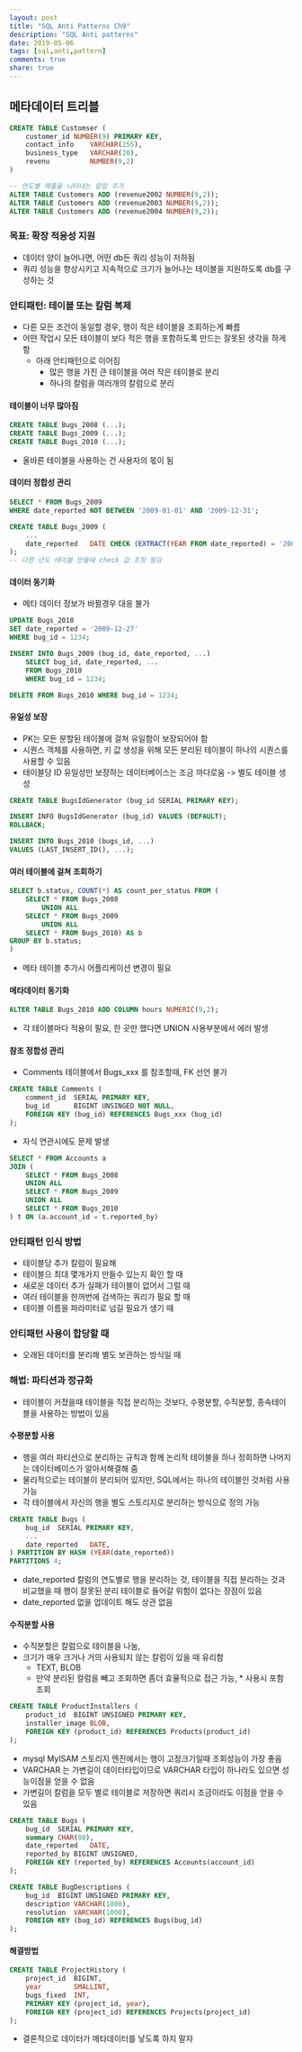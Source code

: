 ```yaml
---
layout: post
title: "SQL Anti Patterns Ch9"
description: "SQL Anti patterns"
date: 2019-05-06
tags: [sql,anti,pattern]
comments: true
share: true
---
```


## 메타데이터 트리블 
```sql
CREATE TABLE Customser (
    customer_id NUMBER(9) PRIMARY KEY,
    contact_info    VARCHAR(255),
    business_type   VARCHAR(20),
    revenu          NUMBER(9,2)
)

-- 연도별 매출을 나타내는 칼럼 추가 
ALTER TABLE Customers ADD (revenue2002 NUMBER(9,2));
ALTER TABLE Customers ADD (revenue2003 NUMBER(9,2));
ALTER TABLE Customers ADD (revenue2004 NUMBER(9,2));
```

### 목표: 확장 적응성 지원
- 데이터 양이 늘어나면, 어떤 db든 쿼리 성능이 저하됨
- 쿼리 성능을 향상시키고 지속적으로 크기가 늘어나는 테이블을 지원하도록 db를 구성하는 것

### 안티패턴: 테이블 또는 칼럼 복제 
- 다른 모든 조건이 동일할 경우, 행이 적은 테이블을 조회하는게 빠름
- 어떤 작업시 모든 테이블이 보다 적은 행을 포함하도록 만드는 잘못된 생각을 하게 함
    - 아래 안티패턴으로 이어짐 
        - 많은 행을 가진 큰 테이블을 여러 작은 테이블로 분리
        - 하나의 칼럼을 여러개의 칼럼으로 분리 

#### 테이블이 너무 많아짐 
```sql
CREATE TABLE Bugs_2008 (...);
CREATE TABLE Bugs_2009 (...);
CREATE TABLE Bugs_2010 (...);
```
- 올바른 테이블을 사용하는 건 사용자의 몫이 됨

#### 데이터 정합성 관리
```sql
SELECT * FROM Bugs_2009
WHERE date_reported NOT BETWEEN '2009-01-01' AND '2009-12-31';

CREATE TABLE Bugs_2009 (
    ...
    date_reported   DATE CHECK (EXTRACT(YEAR FROM date_reported) = '2009')
);
-- 다른 년도 테이블 만들때 check 값 조정 필요 
```

#### 데이터 동기화 
- 메타 데이터 정보가 바뀔경우 대응 불가
```sql
UPDATE Bugs_2010
SET date_reported = '2009-12-27'
WHERE bug_id = 1234;

INSERT INTO Bugs_2009 (bug_id, date_reported, ...)
    SELECT bug_id, date_reported, ...
    FROM Bugs_2010
    WHERE bug_id = 1234;

DELETE FROM Bugs_2010 WHERE bug_id = 1234;
```

#### 유일성 보장
- PK는 모든 분할된 테이블에 걸쳐 유일함이 보장되어야 함 
- 시퀀스 객체를 사용하면, 키 값 생성을 위해 모든 분리된 테이블이 하나의 시퀀스를 사용할 수 있음 
- 테이블당 ID 유일성만 보장하는 데이터베이스는 조금 까다로움 -> 별도 테이블 생성

```sql
CREATE TABLE BugsIdGenerator (bug_id SERIAL PRIMARY KEY);

INSERT INFO BugsIdGenerator (bug_id) VALUES (DEFAULT);
ROLLBACK;

INSERT INTO Bugs_2010 (bugs_id, ...)
VALUES (LAST_INSERT_ID(), ...);
```

#### 여러 테이블에 걸쳐 조회하기 
```sql
SELECT b.status, COUNT(*) AS count_per_status FROM (
    SELECT * FROM Bugs_2008
        UNION ALL
    SELECT * FROM Bugs_2009
        UNION ALL
    SELECT * FROM Bugs_2010) AS b
GROUP BY b.status;
)
```
- 메타 테이블 추가시 어플리케이션 변경이 필요 

#### 메타데이터 동기화 
```sql
ALTER TABLE Bugs_2010 ADD COLUMN hours NUMERIC(9,2);
```
- 각 테이블마다 적용이 필요, 한 곳만 했다면 UNION 사용부분에서 에러 발생 

#### 참조 정합성 관리 
- Comments 테이블에서 Bugs_xxx 를 참조할때, FK 선언 불가
```sql
CREATE TABLE Comments (
    comment_id  SERIAL PRIMARY KEY,
    bug_id      BIGINT UNSINGED NOT NULL,
    FOREIGN KEY (bug_id) REFERENCES Bugs_xxx (bug_id)
);
```

- 자식 연관시에도 문제 발생 
```sql
SELECT * FROM Accounts a
JOIN (
    SELECT * FROM Bugs_2008
    UNION ALL
    SELECT * FROM Bugs_2009
    UNION ALL
    SELECT * FROM Bugs_2010
) t ON (a.account_id = t.reported_by)
```

### 안티패턴 인식 방법 
- 테이블당 추가 칼럼이 필요해 
- 테이블으 최대 몇개가지 만들수 있는지 확인 할 때
- 새로운 데이터 추가 실패가 테이블이 없어서 그럴 때 
- 여러 테이블을 한꺼번에 검색하는 쿼리가 필요 할 때 
- 테이블 이름을 파라미터로 넘길 필요가 생기 때 

### 안티패턴 사용이 합당할 때 
- 오래된 데이터를 분리해 별도 보관하는 방식일 때 

### 해법: 파티션과 정규화 
- 테이블이 커졌을때 테이블을 직접 분리하는 것보다, 수평분할, 수직분할, 종속테이블을 사용하는 방법이 있음 

#### 수평분할 사용 
- 행을 여러 파티션으로 분리하는 규칙과 함께 논리적 테이블을 하나 정희하면 나머지는 데이터베이스가 알아서해결해 줌
- 물리적으로는 테이블이 분리되어 있지만, SQL에서는 하나의 테이블인 것처럼 사용 가능 
- 각 테이블에서 자신의 행을 별도 스토리지로 분리하는 방식으로 정의 가능 

```sql
CREATE TABLE Bugs (
    bug_id  SERIAL PRIMARY KEY,
    ...
    date_reported   DATE,
) PARTITION BY HASH (YEAR(date_reported))
PARTITIONS 4;
```

- date_reported 칼럼의 연도별로 행을 분리하는 것, 테이블을 직접 분리하는 것과 비교했을 때 행이 잘못된 분리 테이블로 들어갈 위험이 없다는 장점이 있음 
- date_reported 없을 업데이트 해도 상관 없음 

#### 수직분할 사용 
- 수직분할은 칼럼으로 테이블을 나눔, 
- 크기가 매우 크거나 거의 사용되지 않는 칼럼이 있을 때 유리함
    - TEXT, BLOB
    - 만약 분리된 컬럼을 빼고 조회하면 좀더 효율적으로 접근 가능, * 사용시 포함 조회
```sql
CREATE TABLE ProductInstallers (
    product_id  BIGINT UNSIGNED PRIMARY KEY,
    installer_image BLOB,
    FOREIGN KEY (product_id) REFERENCES Products(product_id)
);
```
- mysql MyISAM 스토리지 엔진에서는 행이 고정크기일때 조회성능이 가장 좋음 
- VARCHAR 는 가변길이 데이터타입이므로 VARCHAR 타입이 하나라도 있으면 성능이점을 얻을 수 없음 
- 가변길이 칼럼을 모두 별로 테이블로 저장하면 쿼리시 조금이라도 이점을 얻을 수 있음 

```sql
CREATE TABLE Bugs (
    bug_id  SERIAL PRIMARY KEY,
    summary CHAR(80),
    date_reported   DATE,
    reported_by BIGINT UNSIGNED,
    FOREIGN KEY (reported_by) REFERENCES Accounts(account_id)
);

CREATE TABLE BugDescriptions (
    bug_id  BIGINT UNSIGNED PRIMARY KEY,
    description VARCHAR(1000),
    resolution  VARCHAR(1000),
    FOREIGN KEY (bug_id) REFERENCES Bugs(bug_id)
);
```

#### 해결방법 
```sql
CREATE TABLE ProjectHistory (
    project_id  BIGINT,
    year        SMALLINT,
    bugs_fixed  INT,
    PRIMARY KEY (project_id, year),
    FOREIGN KEY (project_id) REFERENCES Projects(project_id)
);
```
- 결론적으로 데이터가 메타데이터를 낳도록 하지 말자 

